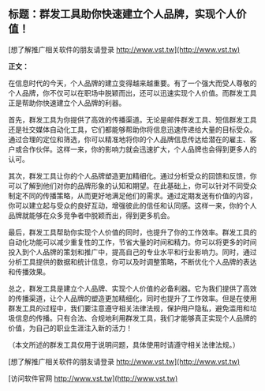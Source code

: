 ## **标题：群发工具助你快速建立个人品牌，实现个人价值！**

[想了解推广相关软件的朋友请登录 http://www.vst.tw](http://www.vst.tw)

**正文：**

在信息时代的今天，个人品牌的建立变得越来越重要。有了一个强大而受人尊敬的个人品牌，你不仅可以在职场中脱颖而出，还可以迅速实现个人价值。而群发工具正是帮助你快速建立个人品牌的利器。

首先，群发工具为你提供了高效的传播渠道。无论是邮件群发工具、短信群发工具还是社交媒体自动化工具，它们都能够帮助你将信息迅速传递给大量的目标受众。通过合理的定位和筛选，你可以精准地将你的个人品牌信息传达给潜在的雇主、客户或合作伙伴。这样一来，你的影响力就会迅速扩大，个人品牌也会得到更多人的认可。

其次，群发工具让你的个人品牌塑造更加精细化。通过分析受众的回馈和反馈，你可以了解到他们对你的品牌形象的认知和期望。在此基础上，你可以针对不同受众制定不同的传播策略，从而更好地满足他们的需求。通过定期发送有价值的内容，你可以建立起与受众的良好互动，增强彼此的信任和认同感。这样一来，你的个人品牌就能够在众多竞争者中脱颖而出，得到更多机会。

最后，群发工具帮助你实现个人价值的同时，也提升了你的工作效率。群发工具的自动化功能可以减少重复性的工作，节省大量的时间和精力。你可以将更多的时间投入到个人品牌的策划和推广中，提高自己的专业水平和行业影响力。同时，通过分析工具提供的数据和统计信息，你可以及时调整策略，不断优化个人品牌的表达和传播效果。

总之，群发工具是建立个人品牌、实现个人价值的必备利器。它为我们提供了高效的传播渠道，让个人品牌的塑造更加精细化，同时也提升了工作效率。但是在使用群发工具的过程中，我们要注意遵守相关法律法规，保护用户隐私，避免滥用和垃圾信息的传播。只有合法、合规地利用群发工具，我们才能够真正实现个人品牌的价值，为自己的职业生涯注入新的活力！

（本文所述的群发工具仅用于说明问题，具体使用时请遵守相关法律法规。）

[想了解推广相关软件的朋友请登录 http://www.vst.tw](http://www.vst.tw)


[访问软件官网 http://www.vst.tw](http://www.vst.tw)
